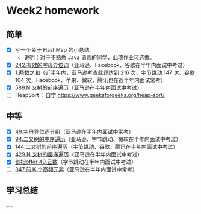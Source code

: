 # Week2 homework

## 简单

* [x] 写一个关于 HashMap 的小总结。
  * 说明：对于不熟悉 Java 语言的同学，此项作业可选做。
* [x] [242.有效的字母异位词](https://leetcode-cn.com/problems/valid-anagram/)（亚马逊、Facebook、谷歌在半年内面试中考过）
* [x] [1.两数之和](https://leetcode-cn.com/problems/two-sum/)（近半年内，亚马逊考查此题达到 216 次、字节跳动 147 次、谷歌 104 次，Facebook、苹果、微软、腾讯也在近半年内面试常考）
* [x] [589.N 叉树的前序遍历](https://leetcode-cn.com/problems/n-ary-tree-preorder-traversal/)（亚马逊在半年内面试中考过）
* [ ] HeapSort ：自学 https://www.geeksforgeeks.org/heap-sort/

## 中等

* [x] [49.字母异位词分组](https://leetcode-cn.com/problems/group-anagrams/)（亚马逊在半年内面试中常考）
* [x] [94.二叉树的中序遍历](https://leetcode-cn.com/problems/binary-tree-inorder-traversal/)（亚马逊、字节跳动、微软在半年内面试中考过）
* [x] [144.二叉树的前序遍历](https://leetcode-cn.com/problems/binary-tree-preorder-traversal/)（字节跳动、谷歌、腾讯在半年内面试中考过）
* [x] [429.N 叉树的层序遍历](https://leetcode-cn.com/problems/n-ary-tree-level-order-traversal/)（亚马逊在半年内面试中考过）
* [x] [剑指offer 49.丑数](https://leetcode-cn.com/problems/chou-shu-lcof/)（字节跳动在半年内面试中考过）
* [ ] [347.前 K 个高频元素](https://leetcode-cn.com/problems/top-k-frequent-elements/)（亚马逊在半年内面试中常考）

## 学习总结

    。。。

